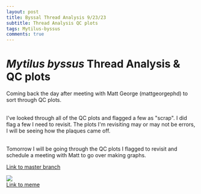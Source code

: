 ```yaml
---
layout: post
title: Byssal Thread Analysis 9/23/23
subtitle: Thread Analysis QC plots
tags: Mytilus-byssus
comments: true
---
```


# *Mytilus byssus* Thread Analysis & QC plots
Coming back the day after meeting with Matt George (mattgeorgephd) to sort through QC plots.

<br> I've looked through all of the QC plots and flagged a few as "scrap". I did flag a few I need to revisit. The plots I'm revisiting may or may not be errors, I will be seeing how the plaques came off.


<br> Tomorrow I will be going through the QC plots I flagged to revisit and schedule a meeting with Matt to go over making graphs.

[Link to master branch](https://github.com/mattgeorgephd/PSMFC-mytilus-byssus-pilot)

![](https://i.pinimg.com/564x/c0/ba/43/c0ba43a50835a1c5f0923777d3b82612.jpg)
<br> [Link to meme](https://www.pinterest.com/pin/170503535883406945/)
